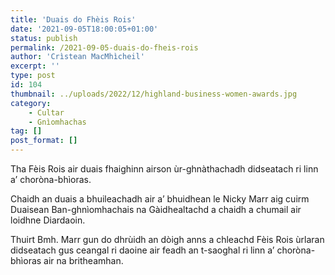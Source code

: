 ```yaml
---
title: 'Duais do Fhèis Rois'
date: '2021-09-05T18:00:05+01:00'
status: publish
permalink: /2021-09-05-duais-do-fheis-rois
author: 'Crìstean MacMhìcheil'
excerpt: ''
type: post
id: 104
thumbnail: ../uploads/2022/12/highland-business-women-awards.jpg
category:
    - Cultar
    - Gnìomhachas
tag: []
post_format: []
---
```

Tha Fèis Rois air duais fhaighinn airson ùr-ghnàthachadh didseatach ri linn a’ choròna-bhìoras.

Chaidh an duais a bhuileachadh air a’ bhuidhean le Nicky Marr aig cuirm Duaisean Ban-ghnìomhachais na Gàidhealtachd a chaidh a chumail air loidhne Diardaoin.

Thuirt Bmh. Marr gun do dhrùidh an dòigh anns a chleachd Fèis Rois ùrlaran didseatach gus ceangal ri daoine air feadh an t-saoghal ri linn a’ choròna-bhìoras air na britheamhan.